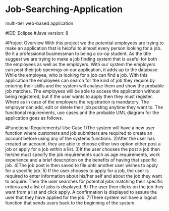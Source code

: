 # Job-Searching-Application
multi-tier web-based application

#IDE: Eclipse
#Java version: 8


#Project Overview
With this project we the potential employees are trying to make an application that is helpful to almost every person looking for a job. Be it a professional businessman to being a co-op student. As the title suggest we are trying to make a job finding system that is useful for both the employees as well as the employers. With our system the employers can post their job openings on our application, it adds up to the database. While the employee, who is looking for a job can find a job. With this application the employees can search for the kind of job they require by entering their skills and the system will analyse them and show the probable job matches. The employees will be able to access the application without being registered, but if the user wants to apply then they must register. Where as in case of the employers the registration is mandatory. The employer can add, edit or delete their job posting anytime they want to. The functional requirements, use cases and the probable UML diagram for the application goes as follows.
  
  
#Functional Requirements/ Use Case
1)The system will have a new user function where customers and job submitters are required to create an account before using any of the systems functions.
2)After the user has created an account, they are able to choose either two option either post a job or apply for a job within a list.
3)If the user chooses the post a job then he/she must specify the job requirements such as age requirements, work experience and a brief description on the benefits of having that specific job.
4)The job post is then saved to file until another user wishes to apply for a specific job.
5) If the user chooses to apply for a job, the user is required to enter information about his/her self and about the job they want to acquire. Then the user searches for potential jobs matching their specific criteria and a list of jobs is displayed.
6) The user then clicks on the job they want from a list and click apply. A confirmation is displayed to assure the user that they have applied for the job.
7)There system will have a logout function that sends users back to the beginning of the system.


